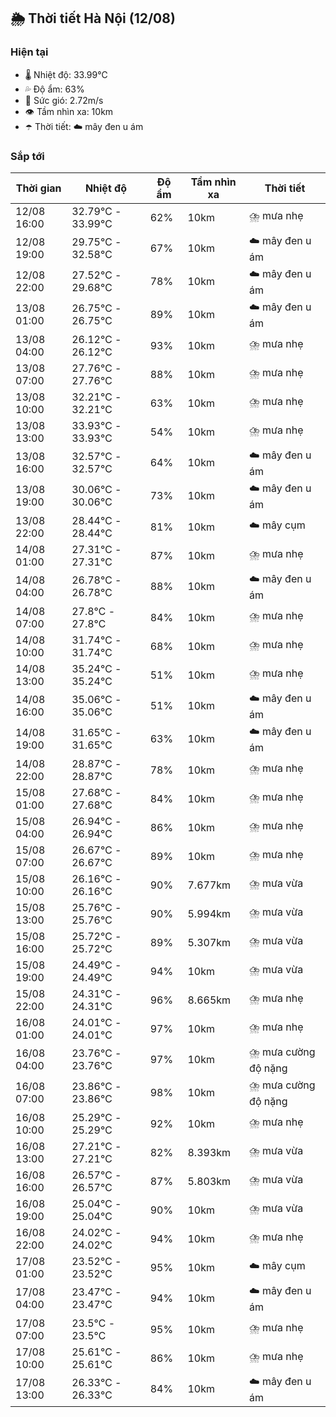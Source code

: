 ## 🌦️ Thời tiết Hà Nội (12/08)

### Hiện tại

- 🌡️ Nhiệt độ: 33.99℃
- 💦 Độ ẩm: 63%
- 💨 Sức gió: 2.72m/s
- 👁️ Tầm nhìn xa: 10km
- ☂️ Thời tiết: ☁️ mây đen u ám

### Sắp tới

| Thời gian | Nhiệt độ | Độ ẩm | Tầm nhìn xa | Thời tiết |
| --- | --- | --- | --- | --- |
| 12/08 16:00 | 32.79℃ - 33.99℃ | 62% | 10km | ⛈️ mưa nhẹ |
| 12/08 19:00 | 29.75℃ - 32.58℃ | 67% | 10km | ☁️ mây đen u ám |
| 12/08 22:00 | 27.52℃ - 29.68℃ | 78% | 10km | ☁️ mây đen u ám |
| 13/08 01:00 | 26.75℃ - 26.75℃ | 89% | 10km | ☁️ mây đen u ám |
| 13/08 04:00 | 26.12℃ - 26.12℃ | 93% | 10km | ⛈️ mưa nhẹ |
| 13/08 07:00 | 27.76℃ - 27.76℃ | 88% | 10km | ⛈️ mưa nhẹ |
| 13/08 10:00 | 32.21℃ - 32.21℃ | 63% | 10km | ⛈️ mưa nhẹ |
| 13/08 13:00 | 33.93℃ - 33.93℃ | 54% | 10km | ⛈️ mưa nhẹ |
| 13/08 16:00 | 32.57℃ - 32.57℃ | 64% | 10km | ☁️ mây đen u ám |
| 13/08 19:00 | 30.06℃ - 30.06℃ | 73% | 10km | ☁️ mây đen u ám |
| 13/08 22:00 | 28.44℃ - 28.44℃ | 81% | 10km | ☁️ mây cụm |
| 14/08 01:00 | 27.31℃ - 27.31℃ | 87% | 10km | ⛈️ mưa nhẹ |
| 14/08 04:00 | 26.78℃ - 26.78℃ | 88% | 10km | ☁️ mây đen u ám |
| 14/08 07:00 | 27.8℃ - 27.8℃ | 84% | 10km | ⛈️ mưa nhẹ |
| 14/08 10:00 | 31.74℃ - 31.74℃ | 68% | 10km | ⛈️ mưa nhẹ |
| 14/08 13:00 | 35.24℃ - 35.24℃ | 51% | 10km | ⛈️ mưa nhẹ |
| 14/08 16:00 | 35.06℃ - 35.06℃ | 51% | 10km | ☁️ mây đen u ám |
| 14/08 19:00 | 31.65℃ - 31.65℃ | 63% | 10km | ☁️ mây đen u ám |
| 14/08 22:00 | 28.87℃ - 28.87℃ | 78% | 10km | ⛈️ mưa nhẹ |
| 15/08 01:00 | 27.68℃ - 27.68℃ | 84% | 10km | ⛈️ mưa nhẹ |
| 15/08 04:00 | 26.94℃ - 26.94℃ | 86% | 10km | ⛈️ mưa nhẹ |
| 15/08 07:00 | 26.67℃ - 26.67℃ | 89% | 10km | ⛈️ mưa nhẹ |
| 15/08 10:00 | 26.16℃ - 26.16℃ | 90% | 7.677km | ⛈️ mưa vừa |
| 15/08 13:00 | 25.76℃ - 25.76℃ | 90% | 5.994km | ⛈️ mưa vừa |
| 15/08 16:00 | 25.72℃ - 25.72℃ | 89% | 5.307km | ⛈️ mưa vừa |
| 15/08 19:00 | 24.49℃ - 24.49℃ | 94% | 10km | ⛈️ mưa vừa |
| 15/08 22:00 | 24.31℃ - 24.31℃ | 96% | 8.665km | ⛈️ mưa nhẹ |
| 16/08 01:00 | 24.01℃ - 24.01℃ | 97% | 10km | ⛈️ mưa nhẹ |
| 16/08 04:00 | 23.76℃ - 23.76℃ | 97% | 10km | ⛈️ mưa cường độ nặng |
| 16/08 07:00 | 23.86℃ - 23.86℃ | 98% | 10km | ⛈️ mưa cường độ nặng |
| 16/08 10:00 | 25.29℃ - 25.29℃ | 92% | 10km | ⛈️ mưa nhẹ |
| 16/08 13:00 | 27.21℃ - 27.21℃ | 82% | 8.393km | ⛈️ mưa vừa |
| 16/08 16:00 | 26.57℃ - 26.57℃ | 87% | 5.803km | ⛈️ mưa vừa |
| 16/08 19:00 | 25.04℃ - 25.04℃ | 90% | 10km | ⛈️ mưa vừa |
| 16/08 22:00 | 24.02℃ - 24.02℃ | 94% | 10km | ⛈️ mưa nhẹ |
| 17/08 01:00 | 23.52℃ - 23.52℃ | 95% | 10km | ☁️ mây cụm |
| 17/08 04:00 | 23.47℃ - 23.47℃ | 94% | 10km | ☁️ mây đen u ám |
| 17/08 07:00 | 23.5℃ - 23.5℃ | 95% | 10km | ⛈️ mưa nhẹ |
| 17/08 10:00 | 25.61℃ - 25.61℃ | 86% | 10km | ⛈️ mưa nhẹ |
| 17/08 13:00 | 26.33℃ - 26.33℃ | 84% | 10km | ☁️ mây đen u ám |
